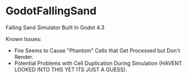 # GodotFallingSand
Falling Sand Simulator Built In Godot 4.3



Known Issues:
  - Fire Seems to Cause "Phantom" Cells that Get Processed but Don't Render.
  - Potential Problems with Cell Duplication During Simulation (HAVENT LOOKED INTO THIS YET ITS JUST A GUESS).
  
